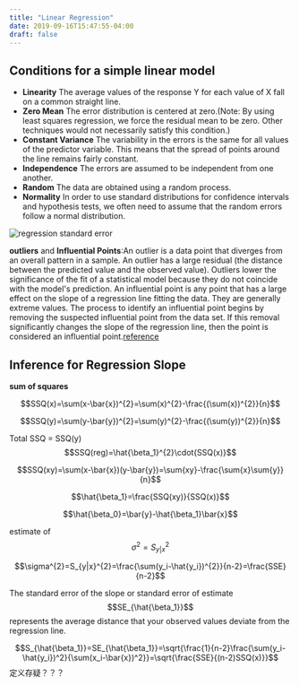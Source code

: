```yaml
---
title: "Linear Regression"
date: 2019-09-16T15:47:55-04:00
draft: false
---
```


## Conditions for a simple linear model
- **Linearity** The average values of the response Y for each value of X fall on a common straight line.
- **Zero Mean** The error distribution is centered at zero.(Note: By using least squares regression, we force the residual mean to be zero. Other techniques would not necessarily satisfy this condition.)
- **Constant Variance** The variability in the errors is the same for all values of the predictor variable. This means that the spread of points around the line remains fairly constant.
- **Independence** The errors are assumed to be independent from one another.
- **Random** The data are obtained using a random process. 
- **Normality** In order to use standard distributions for confidence intervals and hypothesis tests, we often need to assume that the random errors follow a normal distribution.

![regression standard error](/img/regression_standard_error.png)

**outliers** and **Influential Points**:An outlier is a data point that diverges from an overall pattern in a sample. An outlier has a large residual (the distance between the predicted value and the observed value). Outliers lower the significance of the fit of a statistical model because they do not coincide with the model's prediction. An influential point is any point that has a large effect on the slope of a regression line fitting the data. They are generally extreme values. The process to identify an influential point begins by removing the suspected influential point from the data set. If this removal significantly changes the slope of the regression line, then the point is considered an influential point.[reference](https://www.chegg.com/homework-help/definitions/outliers-and-influential-points-31)

## Inference for Regression Slope
**sum of squares**

$$SSQ(x)=\sum(x-\bar{x})^{2}=\sum(x)^{2}-\frac{(\sum(x))^{2}}{n}$$

$$SSQ(y)=\sum(y-\bar{y})^{2}=\sum(y)^{2}-\frac{(\sum(y))^{2}}{n}$$

Total SSQ = SSQ(y)
$$SSQ(reg)=\hat{\beta_1}^{2}\cdot{SSQ(x)}$$

$$SSQ(xy)=\sum(x-\bar{x})(y-\bar{y})=\sum{xy}-\frac{\sum{x}\sum{y}}{n}$$

$$\hat{\beta_1}=\frac{SSQ(xy)}{SSQ(x)}$$

$$\hat{\beta_0}=\bar{y}-\hat{\beta_1}\bar{x}$$

estimate of $$\sigma^{2}=S_{y|x}^{2}$$

$$\sigma^{2}=S_{y|x}^{2}=\frac{\sum(y_i-\hat{y_i})^{2}}{n-2}=\frac{SSE}{n-2}$$ 

The standard error of the slope or standard error of estimate $$SE_{\hat{\beta_1}}$$ represents the average distance that your observed values deviate from the regression line.

$$S_{\hat{\beta_1}}=SE_{\hat{\beta_1}}=\sqrt{\frac{1}{n-2}\frac{\sum(y_i-\hat{y_i})^2}{\sum(x_i-\bar{x})^2}}=\sqrt{\frac{SSE}{(n-2)SSQ(x)}}$$ 定义存疑？？？


